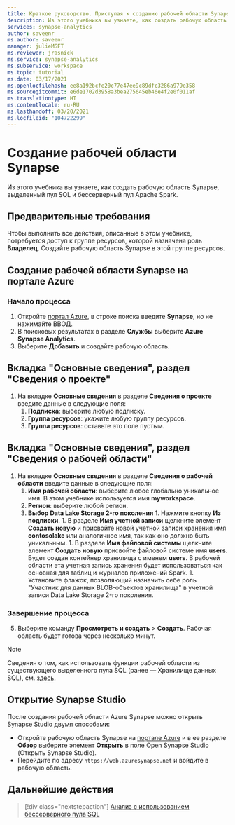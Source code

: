 ```yaml
---
title: Краткое руководство. Приступая к созданию рабочей области Synapse
description: Из этого учебника вы узнаете, как создать рабочую область Synapse, выделенный пул SQL и бессерверный пул Apache Spark.
services: synapse-analytics
author: saveenr
ms.author: saveenr
manager: julieMSFT
ms.reviewer: jrasnick
ms.service: synapse-analytics
ms.subservice: workspace
ms.topic: tutorial
ms.date: 03/17/2021
ms.openlocfilehash: ee8a192bcfe20c77e47ee9c89dfc3286a979e358
ms.sourcegitcommit: e6de1702d3958a3bea275645eb46e4f2e0f011af
ms.translationtype: HT
ms.contentlocale: ru-RU
ms.lasthandoff: 03/20/2021
ms.locfileid: "104722299"
---
```

# <a name="creating-a-synapse-workspace"></a>Создание рабочей области Synapse

Из этого учебника вы узнаете, как создать рабочую область Synapse, выделенный пул SQL и бессерверный пул Apache Spark. 

## <a name="prerequisites"></a>Предварительные требования

Чтобы выполнить все действия, описанные в этом учебнике, потребуется доступ к группе ресурсов, которой назначена роль **Владелец**. Создайте рабочую область Synapse в этой группе ресурсов.

## <a name="create-a-synapse-workspace-in-the-azure-portal"></a>Создание рабочей области Synapse на портале Azure

### <a name="start-the-process"></a>Начало процесса
1. Откройте [портал Azure](https://portal.azure.com), в строке поиска введите **Synapse**, но не нажимайте ВВОД.
1. В поисковых результатах в разделе **Службы** выберите **Azure Synapse Analytics**.
1. Выберите **Добавить** и создайте рабочую область.

## <a name="basics-tab--project-details"></a>Вкладка "Основные сведения", раздел "Сведения о проекте"
1. На вкладке **Основные сведения** в разделе **Сведения о проекте** введите данные в следующие поля:
      1. **Подписка**: выберите любую подписку.
      2. **Группа ресурсов**: укажите любую группу ресурсов.
      3. **Группа ресурсов**: оставьте это поле пустым.


## <a name="basics-tab--workspace-details"></a>Вкладка "Основные сведения", раздел "Сведения о рабочей области"
1. На вкладке **Основные сведения** в разделе **Сведения о рабочей области** введите данные в следующие поля:
      1. **Имя рабочей области**: выберите любое глобально уникальное имя. В этом учебнике используется имя **myworkspace**.
      1. **Регион**: выберите любой регион.
      1. **Выбор Data Lake Storage 2-го поколения**
        1. Нажмите кнопку **Из подписки**.
        1. В разделе **Имя учетной записи** щелкните элемент **Создать новую** и присвойте новой учетной записи хранения имя **contosolake** или аналогичное имя, так как оно должно быть уникальным.
        1. В разделе **Имя файловой системы** щелкните элемент **Создать новую** присвойте файловой системе имя **users**. Будет создан контейнер хранилища с именем **users**. В рабочей области эта учетная запись хранения будет использоваться как основная для таблиц и журналов приложений Spark.
        1. Установите флажок, позволяющий назначить себе роль "Участник для данных BLOB-объектов хранилища" в учетной записи Data Lake Storage 2-го поколения. 

### <a name="completing-the-process"></a>Завершение процесса
5. Выберите команду **Просмотреть и создать** > **Создать**. Рабочая область будет готова через несколько минут.

> [!NOTE]
> Сведения о том, как использовать функции рабочей области из существующего выделенного пула SQL (ранее — Хранилище данных SQL), см. [здесь](./sql-data-warehouse/workspace-connected-create.md).


## <a name="open-synapse-studio"></a>Открытие Synapse Studio

После создания рабочей области Azure Synapse можно открыть Synapse Studio двумя способами:

* Откройте рабочую область Synapse на [портале Azure](https://portal.azure.com) и в ее разделе **Обзор** выберите элемент **Открыть** в поле Open Synapse Studio (Открыть Synapse Studio).
* Перейдите по адресу `https://web.azuresynapse.net` и войдите в рабочую область.











## <a name="next-steps"></a>Дальнейшие действия

> [!div class="nextstepaction"]
> [Анализ с использованием бессерверного пула SQL](get-started-analyze-sql-on-demand.md)
